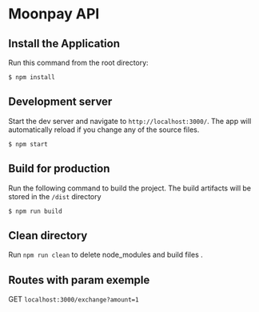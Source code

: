# Moonpay API

## Install the Application

Run this command from the root directory:

    $ npm install

## Development server

Start the dev server and navigate to `http://localhost:3000/`. The app will automatically reload if you change any of the source files.

    $ npm start

## Build for production

Run the following command to build the project. The build artifacts will be stored in the `/dist` directory

    $ npm run build

## Clean directory

Run `npm run clean` to delete node_modules and build files .

## Routes with param exemple

GET `localhost:3000/exchange?amount=1`
